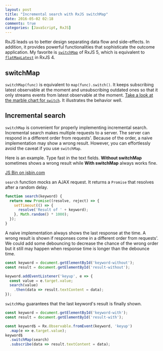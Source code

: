 ```yaml
---
layout: post
title: "Incremental search with RxJS switchMap"
date: 2016-05-02 02:18
comments: true
categories: [JavaScript, RxJS]
---
```


RxJS leads us to better design separating data flow and side-effects. In addition, it provides powerful functionalities that sophisticate the outcome application. My favorite is [`switchMap`](http://reactivex.io/rxjs/class/es6/Observable.js~Observable.html#instance-method-switchMap) of RxJS 5, which is equivalent to [`flatMapLatest`](https://github.com/Reactive-Extensions/RxJS/blob/master/doc/api/core/operators/flatmaplatest.md) in RxJS 4.

## switchMap

`switchMap(func)` is equivalent to `map(func).switch()`. It keeps subscribing latest observable at the moment and unsubscribing outdated ones so that it only streams events from latest observable at the moment. [Take a look at the marble chart for `switch`](http://reactivex.io/rxjs/class/es6/Observable.js~Observable.html#instance-method-switch). It illustrates the behavior well.

## Incremental search

`switchMap` is convenient for properly implementing incremental search. Incremental search makes multiple requests to a server. The server can respond in a different order from requests'. Because of the order, a naive implementation may show a wrong result. However, you can effortlessly avoid the caveat if you use `switchMap`.

Here is an example. Type fast in the text fields. **Without switchMap** sometimes shows a wrong result while **With switchMap** always works fine.

<a class="jsbin-embed" href="http://jsbin.com/megiqo/embed?output">JS Bin on jsbin.com</a><script async src="http://static.jsbin.com/js/embed.min.js?3.35.12"></script>

`search` function mocks an AJAX request. It returns a `Promise` that resolves after a random delay.

```js
function search(keyword) {
  return new Promise((resolve, reject) => {
    setTimeout(() => {
      resolve('Result of ' + keyword);
    }, Math.random() * 1000);
  });
}
```

A naive implementation always shows the last response at the time. A wrong result is shown if responses come in a different order from requests'. We could add some debouncing to decrease the chance of the wrong order but it still may happen when response time is longer than the debounce time.

```js
const keyword = document.getElementById('keyword-without');
const result = document.getElementById('result-without');

keyword.addEventListener('keyup', e => {
  const value = e.target.value;
  search(value)
    .then(data => result.textContent = data);
});
```

`switchMap` guarantees that the last keyword's result is finally shown.

```js
const keyword = document.getElementById('keyword-with');
const result = document.getElementById('result-with');

const keyword$ = Rx.Observable.fromEvent(keyword, 'keyup')
  .map(e => e.target.value);
keyword$
  .switchMap(search)
  .subscribe(data => result.textContent = data);
```
